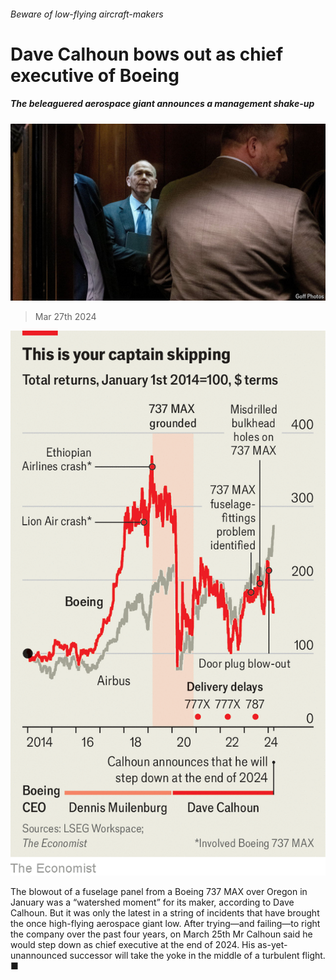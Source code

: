 ###### Beware of low-flying aircraft-makers

# Dave Calhoun bows out as chief executive of Boeing 

##### The beleaguered aerospace giant announces a management shake-up 

![image](images/20240330_WBP505.jpg) 

> Mar 27th 2024 

![image](images/20240330_EPC069.png) 


The blowout of a fuselage panel from a Boeing 737 MAX over Oregon in January was a “watershed moment” for its maker, according to Dave Calhoun. But it was only the latest in a string of incidents that have brought the once high-flying aerospace giant low. After trying—and failing—to right the company over the past four years, on March 25th Mr Calhoun said he would step down as chief executive at the end of 2024. His as-yet-unannounced successor will take the yoke in the middle of a turbulent flight. ■



